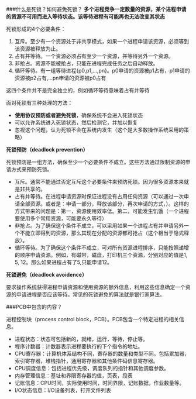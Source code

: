 ###什么是死锁？如何避免死锁？
**多个进程竞争一定数量的资源，某个进程申请的资源不可用而进入等待状态。该等待进程有可能再也无法改变其状态**

死锁形成的4个必要条件：
1. 互斥。至少有一个资源处于非共享模式，如果一个进程申请该资源，必须等到该资源被释放为止。
2. 占有并等待。一个资源必须占有至少一个资源，并等待另外一个资源。
3. 非抢占。资源不能被抢占，只能在进程完成任务之后自动释放。
4. 循环等待。有一组等待进程{p0,p1,...,pn}。p0申请的资源被p1占有，p1申请的资源被p2占有,...pn申请的资源被p0占有

这四个条件并不是完全独立的，例如循环等待意味着占有并等待

面对死锁有三种处理的方法：
+ **使用协议预防或者避免死锁**，确保系统不会进入死锁状态
+ 可以允许系统进入死锁状态，然后检测它，并加以恢复
+ 忽视这个问题，认为死锁不会在系统内发生（这个是大多数操作系统采用的策略）

**死锁预防（deadlock prevention）**

死锁预防是一组方法，确保至少一个必要条件不成立。这些方法通过限制资源的申请方式来预防死锁。

+ 互斥。通常不能通过否定互斥这个必要条件来预防死锁。因为很多资源本来就是非共享的。
+ 占有并等待。在进程申请资源时保证进程没有占用任何资源（可以通过一次申请全部资源。或者是：申请一部分，释放该部分，再次申请的方式，）。这样的方式带来的问题是：第一，资源使用效率低。第二，可能发生饥饿（一个进程要使用多个常用资源，可能要永久等待）
+ 非抢占。为了确保这个条件不成立，可以采用如果一个进程占有并申请另外一个不能立即得到的资源，那么其现在分配的资源都可抢占（这个相当于隐式释放）。
+ 循环等待。为了确保这个条件不成立，可对所有资源进程排序，只能按照递增的顺序申请资源。例如，有磁带，磁盘，打印机三个资源，分别对应的值是1, 5, 12。那么如果进程占有了5,只能申请12。

**死锁避免（deadlock avoidence）**

要求操作系统获得进程申请资源和使用资源的额外信息，利用这些信息确定一个资源的申请进程是否应该等待。常见的死锁避免的算法就是银行家算法。


###PCB中包含的内容？

进程控制块（process control block，PCB）。PCB包含一个特定进程的相关信息。

+ 进程状态：状态可包括新的，就绪，运行，等待，停止等。
+ 程序计数器：计数器表示进程要执行的下个指令的地址。
+ CPU寄存器：计算机体系结构不同，寄存器的数量和类型不同。包括累加器，索引寄存器，堆栈指针，通用寄存器和其他条件码信息寄存器。
+ CPU调度信息：包括进程优先级，调度队列的指针和其他调度参数。
+ 内存管理信息：基址和界限寄存器的值，页表，段表
+ 记账信息：CPU时间，实际使用时间，时间界限，记账数据，作业数量等。
+ I/O状态信息：I/O设备列表，打开文件列表








